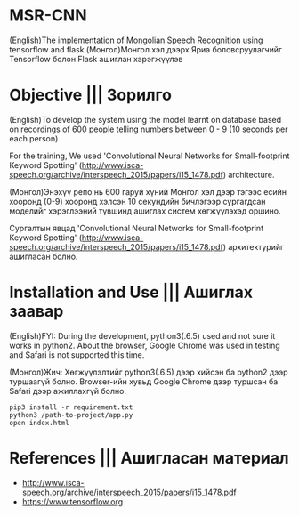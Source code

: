 # MSR-CNN
  (English)The implementation of Mongolian Speech Recognition using tensorflow and flask
  (Монгол)Монгол хэл дээрх Яриа боловсруулагчийг Tensorflow болон Flask ашиглан хэрэгжүүлэв

# Objective ||| Зорилго
  (English)To develop the system using the model learnt on database based on recordings of 600 people telling numbers between 0 - 9 (10 seconds per each person)

  For the training, We used 'Convolutional Neural Networks for Small-footprint Keyword Spotting' (http://www.isca-speech.org/archive/interspeech_2015/papers/i15_1478.pdf) architecture.
  
  
  (Монгол)Энэхүү репо нь 600 гаруй хүний Монгол хэл дээр тэгээс есийн хооронд (0-9) хооронд хэлсэн 10 секундийн бичлэгээр сургагдсан моделийг хэрэглээний түвшинд ашиглах систем хөгжүүлэхэд оршино.

  Сургалтын явцад 'Convolutional Neural Networks for Small-footprint Keyword Spotting' (http://www.isca-speech.org/archive/interspeech_2015/papers/i15_1478.pdf) архитектурийг ашигласан болно.

# Installation and Use ||| Ашиглах заавар
  (English)FYI: During the development, python3(.6.5) used and not sure it works in python2. About the browser, Google Chrome was used in testing and Safari is not supported this time.

  (Монгол)Жич: Хөгжүүлэлтийг python3(.6.5) дээр хийсэн ба python2 дээр туршаагүй болно. Browser-ийн хувьд Google Chrome дээр туршсан ба Safari дээр ажиллахгүй болно.
  
    pip3 install -r requirement.txt
    python3 /path-to-project/app.py
    open index.html
    
# References ||| Ашигласан материал
  
  - http://www.isca-speech.org/archive/interspeech_2015/papers/i15_1478.pdf
  - https://www.tensorflow.org
